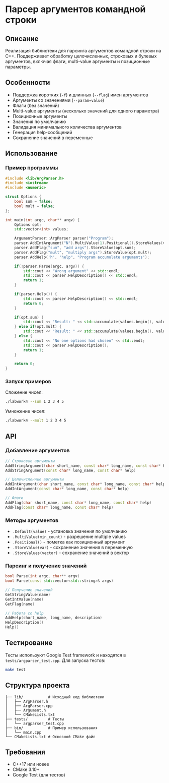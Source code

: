 # Парсер аргументов командной строки

## Описание

Реализация библиотеки для парсинга аргументов командной строки на C++. Поддерживает обработку целочисленных, строковых и булевых аргументов, включая флаги, multi-value аргументы и позиционные параметры.

## Особенности

- Поддержка коротких (`-f`) и длинных (`--flag`) имен аргументов
- Аргументы со значениями (`--param=value`)
- Флаги (без значений)
- Multi-value аргументы (несколько значений для одного параметра)
- Позиционные аргументы
- Значения по умолчанию
- Валидация минимального количества аргументов
- Генерация help-сообщений
- Сохранение значений в переменные

## Использование

### Пример программы

```cpp
#include <lib/ArgParser.h>
#include <iostream>
#include <numeric>

struct Options {
    bool sum = false;
    bool mult = false;
};

int main(int argc, char** argv) {
    Options opt;
    std::vector<int> values;

    ArgumentParser::ArgParser parser("Program");
    parser.AddIntArgument("N").MultiValue(1).Positional().StoreValues(values);
    parser.AddFlag("sum", "add args").StoreValue(opt.sum);
    parser.AddFlag("mult", "multiply args").StoreValue(opt.mult);
    parser.AddHelp('h', "help", "Program accumulate arguments");

    if(!parser.Parse(argc, argv)) {
        std::cout << "Wrong argument" << std::endl;
        std::cout << parser.HelpDescription() << std::endl;
        return 1;
    }

    if(parser.Help()) {
        std::cout << parser.HelpDescription() << std::endl;
        return 0;
    }

    if(opt.sum) {
        std::cout << "Result: " << std::accumulate(values.begin(), values.end(), 0) << std::endl;
    } else if(opt.mult) {
        std::cout << "Result: " << std::accumulate(values.begin(), values.end(), 1, std::multiplies<int>()) << std::endl;
    } else {
        std::cout << "No one options had chosen" << std::endl;
        std::cout << parser.HelpDescription();
        return 1;
    }

    return 0;
}
```

### Запуск примеров

Сложение чисел:
```bash
./labwork4 --sum 1 2 3 4 5
```

Умножение чисел:
```bash
./labwork4 --mult 1 2 3 4 5
```

## API

### Добавление аргументов

```cpp
// Строковые аргументы
AddStringArgument(char short_name, const char* long_name, const char* help)
AddStringArgument(const char* long_name, const char* help)

// Целочисленные аргументы  
AddIntArgument(char short_name, const char* long_name, const char* help)
AddIntArgument(const char* long_name, const char* help)

// Флаги
AddFlag(char short_name, const char* long_name, const char* help)
AddFlag(const char* long_name, const char* help)
```

### Методы аргументов

- `.Default(value)` - установка значения по умолчанию
- `.MultiValue(min_count)` - разрешение multiple values
- `.Positional()` - пометка как позиционный аргумент
- `.StoreValue(var)` - сохранение значения в переменную
- `.StoreValues(vector)` - сохранение значений в вектор

### Парсинг и получение значений

```cpp
bool Parse(int argc, char** argv)
bool Parse(const std::vector<std::string>& args)

// Получение значений
GetStringValue(name)
GetIntValue(name) 
GetFlag(name)

// Работа со help
AddHelp(short_name, long_name, description)
HelpDescription()
Help()
```

## Тестирование

Тесты используют Google Test framework и находятся в `tests/argparser_test.cpp`. Для запуска тестов:

```bash
make test
```

## Структура проекта

```
├── lib/           # Исходный код библиотеки
│   ├── ArgParser.h
│   ├── ArgParser.cpp  
│   ├── Argument.h
│   └── CMakeLists.txt
├── tests/         # Тесты
│   └── argparser_test.cpp
├── bin/           # Пример использования
│   └── main.cpp
└── CMakeLists.txt # Основной CMake файл
```

## Требования

- C++17 или новее
- CMake 3.10+
- Google Test (для тестов)